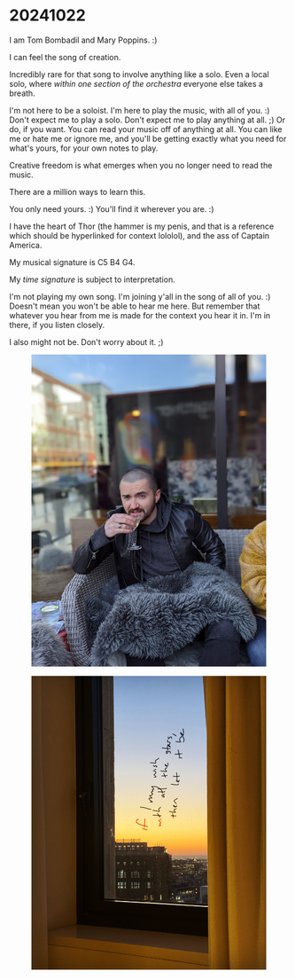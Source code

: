 # 20241022

I am Tom Bombadil and Mary Poppins. :)

I can feel the song of creation.

Incredibly rare for that song to involve anything like a solo. Even a local solo, where _within one section of the orchestra_ everyone else takes a breath.

I'm not here to be a soloist. I'm here to play the music, with all of you. :) Don't expect me to play a solo. Don't expect me to play anything at all. ;) Or do, if you want. You can read your music off of anything at all. You can like me or hate me or ignore me, and you'll be getting exactly what you need for what's yours, for your own notes to play.

Creative freedom is what emerges when you no longer need to read the music.

There are a million ways to learn this.

You only need yours. :) You'll find it wherever you are. :)

I have the heart of Thor (the hammer is my penis, and that is a reference which should be hyperlinked for context lololol), and the ass of Captain America.

My musical signature is C5 B4 G4.

My _time signature_ is subject to interpretation.

I'm not playing my own song. I'm joining y'all in the song of all of you. :) Doesn't mean you won't be able to hear me here. But remember that whatever you hear from me is made for the context you hear it in. I'm in there, if you listen closely.

I also might not be. Don't worry about it. ;)

<div>

<figure><img src="../../.gitbook/assets/PXL_20220521_233907346.PORTRAIT_Original.jpg" alt=""><figcaption></figcaption></figure>

 

<figure><img src="../../.gitbook/assets/0F467251-509E-4F16-8590-76CBE629F926.JPG" alt=""><figcaption></figcaption></figure>

</div>
